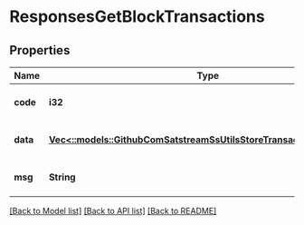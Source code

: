 # ResponsesGetBlockTransactions

## Properties
Name | Type | Description | Notes
------------ | ------------- | ------------- | -------------
**code** | **i32** |  | [optional] [default to null]
**data** | [**Vec<::models::GithubComSatstreamSsUtilsStoreTransactionDocument>**](github_com_satstream_ss-utils_store.TransactionDocument.md) |  | [optional] [default to null]
**msg** | **String** |  | [optional] [default to null]

[[Back to Model list]](../README.md#documentation-for-models) [[Back to API list]](../README.md#documentation-for-api-endpoints) [[Back to README]](../README.md)


